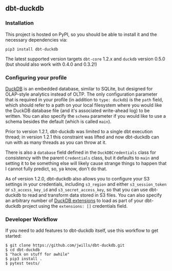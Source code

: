 ## dbt-duckdb

### Installation

This project is hosted on PyPI, so you should be able to install it and the necessary dependencies via:

`pip3 install dbt-duckdb`

The latest supported version targets `dbt-core` 1.2.x and `duckdb` version 0.5.0 (but should also work with 0.4.0 and 0.3.2!)

### Configuring your profile

[DuckDB](http://duckdb.org) is an embedded database, similar to SQLite, but designed for OLAP-style analytics instead of OLTP. The only
configuration parameter that is required in your profile (in addition to `type: duckdb`) is the `path` field, which should refer to
a path on your local filesystem where you would like the DuckDB database file (and it's associated write-ahead log) to be written.
You can also specify the `schema` parameter if you would like to use a schema besides the default (which is called `main`).

Prior to version 1.2.1, dbt-duckdb was limited to a single dbt execution thread; in version 1.2.1 this constraint was lifted and
now dbt-duckdb can run with as many threads as you can throw at it.

There is also a `database` field defined in the `DuckDBCredentials` class for consistency with the parent `Credentials` class,
but it defaults to `main` and setting it to be something else will likely cause strange things to happen that I cannot fully predict,
so, ya know, don't do that.

As of version 1.2.0, dbt-duckdb also allows you to configure your S3 settings in your credentials, including `s3_region` and
either `s3_session_token` or `s3_access_key_id` and `s3_secret_access_key`, so that you can use dbt-duckdb to read and transform
data stored in S3 files. You can also specify an arbitrary number of [DuckDB extensions](https://duckdb.org/docs/extensions/overview) to
load as part of your dbt-duckdb project using the `extensions: []` credentials field.

### Developer Workflow

If you need to add features to dbt-duckdb itself, use this workflow to get started:

```
$ git clone https://github.com/jwills/dbt-duckdb.git
$ cd dbt-duckdb
$ "hack on stuff for awhile"
$ pip3 install .
$ pytest tests/
```
